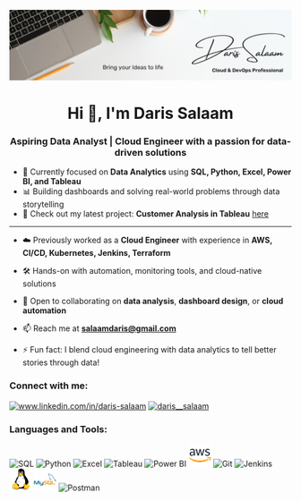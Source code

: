 [![MasterHead](https://github.com/Salaam-Daris/Salaam-Daris/blob/main/linkedin_image.jpg)](https://salaam-daris.io)

<h1 align="center">Hi 👋, I'm Daris Salaam</h1>
<h3 align="center">Aspiring Data Analyst | Cloud Engineer with a passion for data-driven solutions</h3>

- 🌱 Currently focused on **Data Analytics** using **SQL, Python, Excel, Power BI, and Tableau**
- 📊 Building dashboards and solving real-world problems through data storytelling
- 📂 Check out my latest project: **Customer Analysis in Tableau** [here](https://github.com/Salaam-Daris/Customer-Analysis-Tableau)

---

- ☁️ Previously worked as a **Cloud Engineer** with experience in **AWS, CI/CD, Kubernetes, Jenkins, Terraform**
- 🛠️ Hands-on with automation, monitoring tools, and cloud-native solutions

- 👯 Open to collaborating on **data analysis**, **dashboard design**, or **cloud automation**
- 📫 Reach me at **salaamdaris@gmail.com**
- ⚡ Fun fact: I blend cloud engineering with data analytics to tell better stories through data!


<h3 align="left">Connect with me:</h3>
<p align="left">
<a href="https://linkedin.com/in/www.linkedin.com/in/daris-salaam" target="blank"><img align="center" src="https://raw.githubusercontent.com/rahuldkjain/github-profile-readme-generator/master/src/images/icons/Social/linked-in-alt.svg" alt="www.linkedin.com/in/daris-salaam" height="30" width="40" /></a>
<a href="https://instagram.com/daris__salaam" target="blank"><img align="center" src="https://raw.githubusercontent.com/rahuldkjain/github-profile-readme-generator/master/src/images/icons/Social/instagram.svg" alt="daris__salaam" height="30" width="40" /></a>
</p>

<h3 align="left">Languages and Tools:</h3>
<p align="left">
  <!-- Data Analyst Tools -->
  <img src="https://www.svgrepo.com/show/331760/sql-database-generic.svg" alt="SQL" width="40" height="40"/>
  <img src="https://cdn.jsdelivr.net/gh/devicons/devicon/icons/python/python-original.svg" alt="Python" width="40" height="40"/>
  <img src="https://upload.wikimedia.org/wikipedia/commons/7/7e/Microsoft_Office_Excel_%282019%E2%80%93present%29.svg" alt="Excel" width="40" height="40"/> 
  <img src="https://www.vectorlogo.zone/logos/tableau/tableau-icon.svg" alt="Tableau" width="40" height="40"/>
  <img src="https://cdn.worldvectorlogo.com/logos/power-bi.svg" alt="Power BI" width="40" height="40"/>

  <!-- Cloud & DevOps Tools -->
  <img src="https://raw.githubusercontent.com/devicons/devicon/master/icons/amazonwebservices/amazonwebservices-original-wordmark.svg" alt="AWS" width="40" height="40"/>
  <img src="https://www.vectorlogo.zone/logos/git-scm/git-scm-icon.svg" alt="Git" width="40" height="40"/>
  <img src="https://www.vectorlogo.zone/logos/jenkins/jenkins-icon.svg" alt="Jenkins" width="40" height="40"/>
  <img src="https://raw.githubusercontent.com/devicons/devicon/master/icons/linux/linux-original.svg" alt="Linux" width="40" height="40"/>
  <img src="https://raw.githubusercontent.com/devicons/devicon/master/icons/mysql/mysql-original-wordmark.svg" alt="MySQL" width="40" height="40"/>
  <img src="https://www.vectorlogo.zone/logos/getpostman/getpostman-icon.svg" alt="Postman" width="40" height="40"/>
</p>
